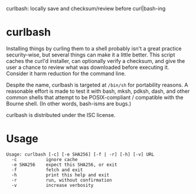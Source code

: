 curlbash: locally save and checksum/review before curl|bash-ing

# curlbash

Installing things by curling them to a shell probably isn't a great
practice security-wise, but several things can make it a little better.
This script caches the curl'd installer, can optionally verify a
checksum, and give the user a chance to review what was downloaded
before executing it. Consider it harm reduction for the command line.

Despite the name, curlbash is targeted at `/bin/sh` for portability
reasons. A reasonable effort is made to test it with bash, mksh, pdksh,
dash, and other common shells that attempt to be POSIX-compliant /
compatible with the Bourne shell. (In other words, bash-isms are bugs.)

curlbash is distributed under the ISC license.


# Usage

    Usage: curlbash [-c] [-e SHA256] [-f | -r] [-h] [-v] URL
      -c           ignore cache
      -e SHA256    expect this SHA256, or exit
      -f           fetch and exit
      -h           print this help and exit
      -r           run, without confirmation
      -v           increase verbosity
